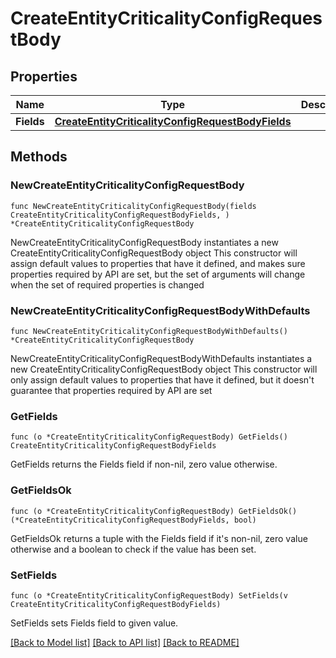 # CreateEntityCriticalityConfigRequestBody

## Properties

Name | Type | Description | Notes
------------ | ------------- | ------------- | -------------
**Fields** | [**CreateEntityCriticalityConfigRequestBodyFields**](CreateEntityCriticalityConfigRequestBodyFields.md) |  | 

## Methods

### NewCreateEntityCriticalityConfigRequestBody

`func NewCreateEntityCriticalityConfigRequestBody(fields CreateEntityCriticalityConfigRequestBodyFields, ) *CreateEntityCriticalityConfigRequestBody`

NewCreateEntityCriticalityConfigRequestBody instantiates a new CreateEntityCriticalityConfigRequestBody object
This constructor will assign default values to properties that have it defined,
and makes sure properties required by API are set, but the set of arguments
will change when the set of required properties is changed

### NewCreateEntityCriticalityConfigRequestBodyWithDefaults

`func NewCreateEntityCriticalityConfigRequestBodyWithDefaults() *CreateEntityCriticalityConfigRequestBody`

NewCreateEntityCriticalityConfigRequestBodyWithDefaults instantiates a new CreateEntityCriticalityConfigRequestBody object
This constructor will only assign default values to properties that have it defined,
but it doesn't guarantee that properties required by API are set

### GetFields

`func (o *CreateEntityCriticalityConfigRequestBody) GetFields() CreateEntityCriticalityConfigRequestBodyFields`

GetFields returns the Fields field if non-nil, zero value otherwise.

### GetFieldsOk

`func (o *CreateEntityCriticalityConfigRequestBody) GetFieldsOk() (*CreateEntityCriticalityConfigRequestBodyFields, bool)`

GetFieldsOk returns a tuple with the Fields field if it's non-nil, zero value otherwise
and a boolean to check if the value has been set.

### SetFields

`func (o *CreateEntityCriticalityConfigRequestBody) SetFields(v CreateEntityCriticalityConfigRequestBodyFields)`

SetFields sets Fields field to given value.



[[Back to Model list]](../README.md#documentation-for-models) [[Back to API list]](../README.md#documentation-for-api-endpoints) [[Back to README]](../README.md)


